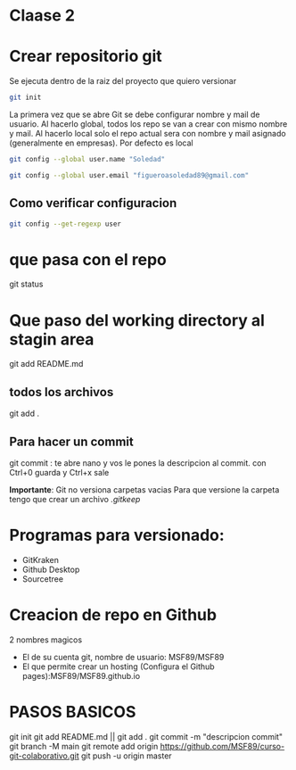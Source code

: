 # Claase 2

# Crear repositorio git
Se ejecuta dentro de la raiz del proyecto que quiero versionar

```bash
git init
```
La primera vez que se abre Git se debe configurar nombre y mail de usuario.
Al hacerlo global, todos los repo se van a crear con mismo nombre y mail.
Al hacerlo local solo el repo actual sera con nombre y mail asignado (generalmente en empresas).
Por defecto es local

```bash
git config --global user.name "Soledad"
```

```bash
git config --global user.email "figueroasoledad89@gmail.com"
```

## Como verificar configuracion
```bash
git config --get-regexp user
```

# que pasa con el repo

git status

# Que paso del working directory al stagin area

git add README.md
## todos los archivos

git add .

## Para hacer un commit

git commit : te abre nano y vos le pones la descripcion al commit. con Ctrl+0 guarda y Ctrl+x sale



**Importante**: Git no versiona carpetas vacias
Para que versione la carpeta tengo que crear un archivo *.gitkeep*

# Programas para versionado:
* GitKraken 
* Github Desktop
* Sourcetree


# Creacion de repo en Github

2 nombres magicos
* El de su cuenta git, nombre de usuario: MSF89/MSF89
* El que permite crear un hosting (Configura el Github pages):MSF89/MSF89.github.io

# PASOS BASICOS

git init
git add README.md || git add .
git commit -m "descripcion commit"
git branch -M main
git remote add origin https://github.com/MSF89/curso-git-colaborativo.git
git push -u origin master